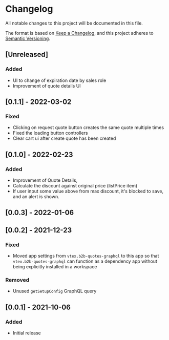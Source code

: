 # Changelog

All notable changes to this project will be documented in this file.

The format is based on [Keep a Changelog](https://keepachangelog.com/en/1.0.0/),
and this project adheres to [Semantic Versioning](https://semver.org/spec/v2.0.0.html).

## [Unreleased]

### Added

- UI to change of expiration date by sales role
- Improvement of quote details UI

## [0.1.1] - 2022-03-02

### Fixed

- Clicking on request quote button creates the same quote multiple times
- Fixed the loading button controllers
- Clear cart ui after create quote has been created

## [0.1.0] - 2022-02-23

### Added

- Improvement of Quote Details,
- Calculate the discount against original price (listPrice item) 
- If user input some value above from max discount, it's blocked to save, and an alert is shown.

## [0.0.3] - 2022-01-06

## [0.0.2] - 2021-12-23

### Fixed

- Moved app settings from `vtex.b2b-quotes-graphql` to this app so that `vtex.b2b-quotes-graphql` can function as a dependency app without being explicitly installed in a workspace

### Removed

- Unused `getSetupConfig` GraphQL query

## [0.0.1] - 2021-10-06

### Added

- Initial release

